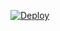 [![Deploy](https://www.herokucdn.com/deploy/button.png)](https://heroku.com/deploy?template=https://github.com/Lakshsharma31/infinity)


